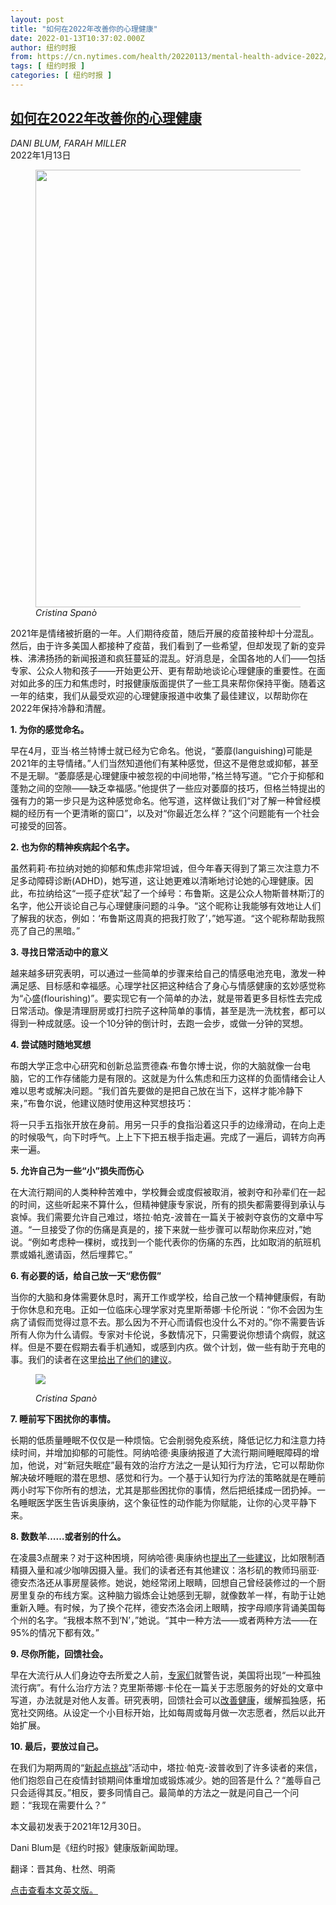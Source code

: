 ```yaml
---
layout: post
title: "如何在2022年改善你的心理健康"
date: 2022-01-13T10:37:02.000Z
author: 纽约时报
from: https://cn.nytimes.com/health/20220113/mental-health-advice-2022/
tags: [ 纽约时报 ]
categories: [ 纽约时报 ]
---
```

<!--1642070222000-->
[如何在2022年改善你的心理健康](https://cn.nytimes.com/health/20220113/mental-health-advice-2022/)
------

<div>
<address>DANI BLUM, FARAH MILLER</address><time pudate="2022-01-13 06:05:29" datetime="2022-01-13 06:05:29">2022年1月13日</time><figure><img src="https://images.weserv.nl/?url=static01.nyt.com/images/2021/12/16/well/00well-EOY-mental-health/00well-EOY-mental-health-master1050.jpg" width="1050" height="700"><figcaption> <cite>Cristina Spanò</cite></figcaption></figure><section><p>2021年是情绪被折磨的一年。人们期待疫苗，随后开展的疫苗接种却十分混乱。然后，由于许多美国人都接种了疫苗，我们看到了一些希望，但却发现了新的变异株、沸沸扬扬的新闻报道和疯狂蔓延的混乱。好消息是，全国各地的人们——包括专家、公众人物和孩子——开始更公开、更有帮助地谈论心理健康的重要性。在面对如此多的压力和焦虑时，时报健康版面提供了一些工具来帮你保持平衡。随着这一年的结束，我们从最受欢迎的心理健康报道中收集了最佳建议，以帮助你在2022年保持冷静和清醒。</p><p><b>1. 为你的感觉命名。</b></p><p>早在4月，亚当·格兰特博士就已经为它命名。他说，“萎靡(languishing)可能是2021年的主导情绪。”人们当然知道他们有某种感觉，但这不是倦怠或抑郁，甚至不是无聊。“萎靡感是心理健康中被忽视的中间地带，”格兰特写道。“它介于抑郁和蓬勃之间的空隙——缺乏幸福感。”他提供了一些应对萎靡的技巧，但格兰特提出的强有力的第一步只是为这种感觉命名。他写道，这样做让我们“对了解一种曾经模糊的经历有一个更清晰的窗口”，以及对“你最近怎么样？”这个问题能有一个社会可接受的回答。</p><p><b>2. 也为你的精神疾病起个名字。</b></p><p>虽然莉莉·布拉纳对她的抑郁和焦虑非常坦诚，但今年春天得到了第三次注意力不足多动障碍诊断(ADHD)，她写道，这让她更难以清晰地讨论她的心理健康。因此，布拉纳给这“一揽子症状”起了一个绰号：布鲁斯。这是公众人物斯普林斯汀的名字，他公开谈论自己与心理健康问题的斗争。“这个昵称让我能够有效地让人们了解我的状态，例如：‘布鲁斯这周真的把我打败了’，”她写道。“这个昵称帮助我照亮了自己的黑暗。”</p><p><b>3. 寻找日常活动中的意义</b></p><p>越来越多研究表明，可以通过一些简单的步骤来给自己的情感电池充电，激发一种满足感、目标感和幸福感。心理学社区把这种结合了身心与情感健康的玄妙感觉称为“心盛(flourishing)”。要实现它有一个简单的办法，就是带着更多目标性去完成日常活动。像是清理厨房或打扫院子这种简单的事情，甚至是洗一洗枕套，都可以得到一种成就感。设一个10分钟的倒计时，去跑一会步，或做一分钟的冥想。</p><p><b>4. 尝试随时随地冥想</b></p><p>布朗大学正念中心研究和创新总监贾德森·布鲁尔博士说，你的大脑就像一台电脑，它的工作存储能力是有限的。这就是为什么焦虑和压力这样的负面情绪会让人难以思考或解决问题。“我们首先要做的是把自己放在当下，这样才能冷静下来，”布鲁尔说，他建议随时使用这种冥想技巧：</p><p>将一只手五指张开放在身前。用另一只手的食指沿着这只手的边缘滑动，在向上走的时候吸气，向下时呼气。上上下下把五根手指走遍。完成了一遍后，调转方向再来一遍。</p><p><b>5. 允许自己为一些“小”损失而伤心</b></p><p>在大流行期间的人类种种苦难中，学校舞会或度假被取消，被剥夺和孙辈们在一起的时间，这些听起来不算什么，但精神健康专家说，所有的损失都需要得到承认与哀悼。我们需要允许自己难过，塔拉·帕克-波普在一篇关于被剥夺哀伤的文章中写道。“一旦接受了你的伤痛是真是的，接下来就一些步骤可以帮助你来应对，”她说。“例如考虑种一棵树，或找到一个能代表你的伤痛的东西，比如取消的航班机票或婚礼邀请函，然后埋葬它。”</p><p><b>6. 有必要的话，给自己放一天“悲伤假”</b></p><p>当你的大脑和身体需要休息时，离开工作或学校，给自己放一个精神健康假，有助于你休息和充电。正如一位临床心理学家对克里斯蒂娜·卡伦所说：“你不会因为生病了请假而觉得过意不去。那么因为不开心而请假也没什么不对的。”你不需要告诉所有人你为什么请假。专家对卡伦说，多数情况下，只需要说你想请个病假，就这样。但是不要在假期去看手机通知，或感到内疚。做个计划，做一些有助于充电的事。我们的读者在这里<a href="https://www.nytimes.com/2021/11/18/well/mind/mental-health-day-ideas.html">给出了他们的建议</a>。</p><p><figure><img src="https://images.weserv.nl/?url=static01.nyt.com/images/2021/12/16/well/00well-EOY-sleep/00well-EOY-sleep-master1050.jpg"></p><figcaption> <cite>Cristina Spanò</cite></figcaption></figure><p><b>7. 睡前写下困扰你的事情。</b></p><p>长期的低质量睡眠不仅仅是一种烦恼。它会削弱免疫系统，降低记忆力和注意力持续时间，并增加抑郁的可能性。阿纳哈德·奥康纳报道了大流行期间睡眠障碍的增加，他说，对“新冠失眠症”最有效的治疗方法之一是认知行为疗法，它可以帮助你解决破坏睡眠的潜在思想、感觉和行为。一个基于认知行为疗法的策略就是在睡前两小时写下你所有的想法，尤其是那些困扰你的事情，然后把纸揉成一团扔掉。一名睡眠医学医生告诉奥康纳，这个象征性的动作能为你赋能，让你的心灵平静下来。</p><p><b>8. 数数羊……或者别的什么。</b></p><p>在凌晨3点醒来？对于这种困境，阿纳哈德·奥康纳也<a href="https://www.nytimes.com/2021/07/13/well/mind/sleep-insomnia-tips.html">提出了一些建议</a>，比如限制酒精摄入量和减少咖啡因摄入量。我们的读者还有其他建议：洛杉矶的教师玛丽亚·德安杰洛还从事房屋装修。她说，她经常闭上眼睛，回想自己曾经装修过的一个厨房里复杂的布线方案。这种脑力锻炼会让她感到无聊，就像数羊一样，有助于让她重新入睡。有时候，为了换个花样，德安杰洛会闭上眼睛，按字母顺序背诵美国每个州的名字。“我根本熬不到‘N’，”她说。“其中一种方法——或者两种方法——在95%的情况下都有效。”</p><p><b>9. 尽你所能，回馈社会。</b></p><p>早在大流行从人们身边夺去所爱之人前，<a rel="noopener noreferrer" target="_blank" href="https://www.hrsa.gov/enews/past-issues/2019/january-17/loneliness-epidemic">专家们</a>就警告说，美国将出现“一种孤独流行病”。有什么治疗方法？克里斯蒂娜·卡伦在一篇关于志愿服务的好处的文章中写道，办法就是对他人友善。研究表明，回馈社会可以<a rel="noopener noreferrer" target="_blank" href="https://americorps.gov/sites/default/files/evidenceexchange/FR_2007_TheHealthBenefitsofVolunteering_1.pdf">改善健康</a>，缓解孤独感，拓宽社交网络。从设定一个小目标开始，比如每周或每月做一次志愿者，然后以此开始扩展。</p><p><b>10. 最后，要放过自己。</b></p><p>在我们为期两周的“<a href="https://www.nytimes.com/live/2021/well-fresh-start-challenge" title="Link: https://www.nytimes.com/live/2021/well-fresh-start-challenge">新起点挑战</a>”活动中，塔拉·帕克-波普收到了许多读者的来信，他们抱怨自己在疫情封锁期间体重增加或锻炼减少。她的回答是什么？“羞辱自己只会适得其反。”相反，要多同情自己。最简单的方法之一就是问自己一个问题：“我现在需要什么？”</p></section><footer><p>本文最初发表于2021年12月30日。</p><p>Dani Blum是《纽约时报》健康版新闻助理。</p><p>翻译：晋其角、杜然、明斋</p><p><a rel="nofollow" target="_blank" href="https://www.nytimes.com/2021/12/30/well/mind/mental-health-advice-2022.html">点击查看本文英文版。</a></p></footer>
</div>
